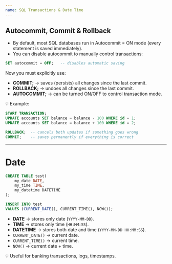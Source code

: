 ```yaml
---
name: SQL Transactions & Date Time
---
```


##  Autocommit, Commit & Rollback

- By default, most SQL databases run in Autocommit = ON mode (every statement is saved immediately).
- You can disable autocommit to manually control transactions:

```sql
SET autocommit = OFF;   -- disables automatic saving
```

Now you must explicitly use:

- **COMMIT;** → saves (persists) all changes since the last commit.
- **ROLLBACK;** → undoes all changes since the last commit.
- **AUTOCOMMIT;** → can be turned ON/OFF to control transaction mode.

💡 Example:

```sql
START TRANSACTION;
UPDATE accounts SET balance = balance - 100 WHERE id = 1;
UPDATE accounts SET balance = balance + 100 WHERE id = 2;

ROLLBACK;  -- cancels both updates if something goes wrong
COMMIT;    -- saves permanently if everything is correct
```

---

# Date 
```sql
CREATE TABLE test(
    my_date DATE,
    my_time TIME,
    my_datetime DATETIME
);

INSERT INTO test
VALUES (CURRENT_DATE(), CURRENT_TIME(), NOW());
```

- **DATE** → stores only date (`YYYY-MM-DD`).
- **TIME** → stores only time (`HH:MM:SS`).
- **DATETIME** → stores both date and time (`YYYY-MM-DD HH:MM:SS`).
- `CURRENT_DATE()` → current date.
- `CURRENT_TIME()` → current time.
- `NOW()` → current date + time.

💡 Useful for banking transactions, logs, timestamps.